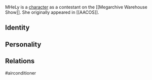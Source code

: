 MHeLy is a [character](Characters) as a contestant on the [[Megarchive Warehouse Show]]. She originally appeared in [[AACOS]].
## Identity

## Personality

## Relations

#airconditioner